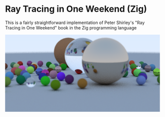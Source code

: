 # Ray Tracing in One Weekend (Zig)

This is a fairly straightforward implementation of Peter Shirley's "Ray Tracing in One Weekend" book in the Zig programming language

![cover_image](https://raw.githubusercontent.com/Nelarius/weekend-raytracer-rust/master/img/cover_image.png)